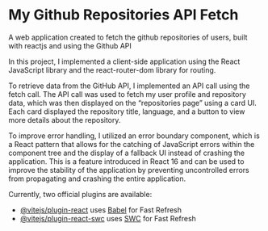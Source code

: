 # My Github Repositories API Fetch

A web application created to fetch the github repositories of users, built with reactjs and using the Github API

In this project, I implemented a client-side application using the React JavaScript library and the react-router-dom library for routing. 

To retrieve data from the GitHub API, I implemented an API call using the fetch call. The API call was used to fetch my user profile and repository data, which was then displayed on the “repositories page” using a card UI. Each card displayed the repository title, language, and a button to view more details about the repository.

To improve error handling, I utilized an error boundary component, which is a React pattern that allows for the catching of JavaScript errors within the component tree and the display of a fallback UI instead of crashing the application. This is a feature introduced in React 16 and can be used to improve the stability of the application by preventing uncontrolled errors from propagating and crashing the entire application.

Currently, two official plugins are available:

- [@vitejs/plugin-react](https://github.com/vitejs/vite-plugin-react/blob/main/packages/plugin-react/README.md) uses [Babel](https://babeljs.io/) for Fast Refresh
- [@vitejs/plugin-react-swc](https://github.com/vitejs/vite-plugin-react-swc) uses [SWC](https://swc.rs/) for Fast Refresh
